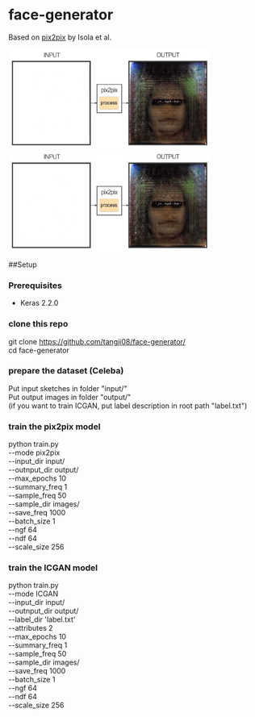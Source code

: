 # face-generator

Based on [pix2pix](https://phillipi.github.io/pix2pix/) by Isola et al.

<img src="server/sample.gif" width="400px"/><img src="server/sample2.gif" width="400px"/>

##Setup


### Prerequisites
- Keras 2.2.0

### clone this repo
git clone https://github.com/tangji08/face-generator/ \
cd face-generator

### prepare the dataset (Celeba)
Put input sketches in folder "input/" \
Put output images in folder "output/" \
(if you want to train ICGAN, put label description in root path "label.txt")

### train the pix2pix model 
python train.py \
  --mode pix2pix \
  --input_dir input/ \
  --outnput_dir output/ \
  --max_epochs 10 \
  --summary_freq 1 \
  --sample_freq 50 \
  --sample_dir images/ \
  --save_freq 1000 \
  --batch_size 1 \
  --ngf 64 \
  --ndf 64 \
  --scale_size 256
  
### train the ICGAN model 
python train.py \
  --mode ICGAN \
  --input_dir input/ \
  --outnput_dir output/ \
  --label_dir 'label.txt' \
  --attributes 2 \
  --max_epochs 10 \
  --summary_freq 1 \
  --sample_freq 50 \
  --sample_dir images/ \
  --save_freq 1000 \
  --batch_size 1 \
  --ngf 64 \
  --ndf 64 \
  --scale_size 256
  

